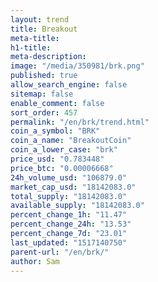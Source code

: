```yaml
---
layout: trend
title: Breakout
meta-title: 
h1-title: 
meta-description: 
image: "/media/350981/brk.png"
published: true
allow_search_engine: false
sitemap: false
enable_comment: false
sort_order: 457
permalink: "/en/brk/trend.html"
coin_a_symbol: "BRK"
coin_a_name: "BreakoutCoin"
coin_a_lower_case: "brk"
price_usd: "0.783448"
price_btc: "0.00006668"
24h_volume_usd: "106879.0"
market_cap_usd: "18142083.0"
total_supply: "18142083.0"
available_supply: "18142083.0"
percent_change_1h: "11.47"
percent_change_24h: "13.53"
percent_change_7d: "23.01"
last_updated: "1517140750"
parent-url: "/en/brk/"
author: Sam
---
```


